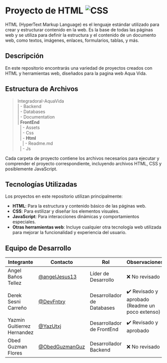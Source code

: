# Proyecto de HTML  ![CSS]( https://img.shields.io/badge/HTML5-E34F26?style=for-the-badge&logo=html5&logoColor=white)

HTML (HyperText Markup Language) es el lenguaje estándar utilizado para crear y estructurar contenido en la web. Es la base de todas las páginas web y se utiliza para definir la estructura y el contenido de un documento web, como textos, imágenes, enlaces, formularios, tablas, y más.


## Descripción

En este repositorio encontrarás una variedad de proyectos creados con HTML y herramientas web, diseñados para la pagina web Aqua Vida.

## Estructura de Archivos
> IntegradoraI-AquaVida<br>
> | - Backend <br> 
> | - Databases<br>
> | - Documentation<br>
>| **FrontEnd** <br>
>&nbsp;&nbsp;| - Assets <br>
>&nbsp;&nbsp;| - Css <br>
>&nbsp;&nbsp;| - **Html** <br>
>&nbsp;&nbsp;&nbsp;&nbsp;| - Readme.md<br>
>&nbsp;&nbsp;| - Js

Cada carpeta de proyecto contiene los archivos necesarios para ejecutar y comprender el proyecto correspondiente, incluyendo archivos HTML, CSS y posiblemente JavaScript.

## Tecnologías Utilizadas

Los proyectos en este repositorio utilizan principalmente:

- **HTML**: Para la estructura y contenido básico de las páginas web.
- **CSS**: Para estilizar y diseñar los elementos visuales.
- **JavaScript**: Para interacciones dinámicas y comportamientos especiales.
- **Otras herramientas web**: Incluye cualquier otra tecnología web utilizada para mejorar la funcionalidad y experiencia del usuario.

## Equipo de Desarrollo

|Integrante|Contacto|Rol|Observaciones|
|------------|--------|---|---|
|Angel Baños Tellez|[@angelJesus13](https://github.com/angelJesus13)|Líder de Desarrollo|❌ No revisado|
|Derek Sesni Carreño|[@DevFntxy](https://github.com/DevFntxy)|Desarrollador de Databases|✔️  Revisado y aprobado (Readme un poco extenso)|
|Yazmin Guitierrez Hernandez|[@YazUtxj](https://github.com/YazUtxj)|Desarrollador de FrontEnd|✔️  Revisado y aprobado|
|Obed Guzman Flores|[@ObedGuzmanGuz](https://github.com/ObedGuzmanGuz)|Desarrollador Backend|❌ No revisado|
